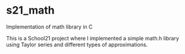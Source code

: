 # s21_math
Implementation of math library in C

This is a School21 project where I implemented a simple math.h library using Taylor series and different types of approximations.
